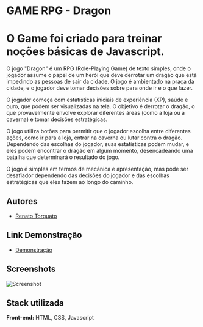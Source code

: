 # GAME RPG - Dragon

# O Game foi criado para treinar noções básicas de Javascript.

O jogo "Dragon" é um RPG (Role-Playing Game) de texto simples, onde o jogador assume o papel de um herói que deve derrotar um dragão que está impedindo as pessoas de sair da cidade. O jogo é ambientado na praça da cidade, e o jogador deve tomar decisões sobre para onde ir e o que fazer.

O jogador começa com estatísticas iniciais de experiência (XP), saúde e ouro, que podem ser visualizadas na tela. O objetivo é derrotar o dragão, o que provavelmente envolve explorar diferentes áreas (como a loja ou a caverna) e tomar decisões estratégicas.

O jogo utiliza botões para permitir que o jogador escolha entre diferentes ações, como ir para a loja, entrar na caverna ou lutar contra o dragão. Dependendo das escolhas do jogador, suas estatísticas podem mudar, e eles podem encontrar o dragão em algum momento, desencadeando uma batalha que determinará o resultado do jogo.

O jogo é simples em termos de mecânica e apresentação, mas pode ser desafiador dependendo das decisões do jogador e das escolhas estratégicas que eles fazem ao longo do caminho.

## Autores

- [Renato Torquato](https://www.github.com/renatotorquato)

## Link Demonstração

- [Demonstração](https://www.github.com/renatotorquato)

## Screenshots

![Screenshot](https://via.placeholder.com/468x300)

## Stack utilizada

**Front-end:** HTML, CSS, Javascript
